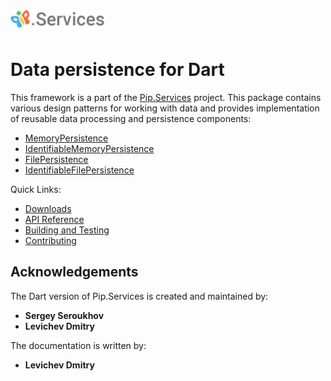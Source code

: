 # <img src="https://github.com/pip-services/pip-services/raw/master/design/Logo.png" alt="Pip.Services Logo" style="max-width:30%"> 
# Data persistence for Dart

This framework is a part of the [Pip.Services](https://github.com/pip-services/pip-services) project.
This package contains various design patterns for working with data and provides implementation of 
reusable data processing and persistence components:

- [MemoryPersistence](https://pip-services3-dart.github.io/pip-services3-data-dart/classes/persistence.memorypersistence.html)
- [IdentifiableMemoryPersistence](https://pip-services3-dart.github.io/pip-services3-data-dart/classes/persistence.identifiablememorypersistence.html)
- [FilePersistence](https://pip-services3-dart.github.io/pip-services3-data-dart/classes/persistence.filepersistence.html)
- [IdentifiableFilePersistence](https://pip-services3-dart.github.io/pip-services3-data-dart/classes/persistence.identifiablefilepersistence.html)

Quick Links:

* [Downloads](https://github.com/pip-services3-dart/pip-services3-data-dart/blob/master/docs/Downloads.md)
* [API Reference](https://pip-services3-dart.github.io/pip-services3-data-dart/globals.html)
* [Building and Testing](https://github.com/pip-services3-dart/pip-services3-data-dart/blob/master/docs/Development.md)
* [Contributing](https://github.com/pip-services3-dart/pip-services3-data-dart/blob/master/docs/Development.md#contrib)

## Acknowledgements

The Dart version of Pip.Services is created and maintained by:
- **Sergey Seroukhov**
- **Levichev Dmitry**

The documentation is written by:
- **Levichev Dmitry**